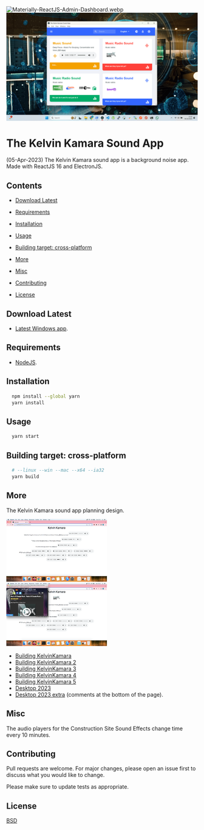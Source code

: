 <img src="https://codedthemes.com/wp-content/uploads/edd/2022/05/Materially-ReactJS-Admin-Dashboard.webp" alt="Materially-ReactJS-Admin-Dashboard.webp" width=""/>

<img src="https://github.com/kkamara/useful/blob/main/the-kelvin-kamara-sound-app.png?raw=true" alt="the-kelvin-kamara-sound-app.png" width=""/>

# The Kelvin Kamara Sound App

(05-Apr-2023) The Kelvin Kamara sound app is a background noise app. Made with ReactJS 16 and ElectronJS.

## Contents

* [Download Latest](#download-latest)

* [Requirements](#requirements)

* [Installation](#installation)

* [Usage](#usage)

* [Building target: cross-platform](#building-target)

* [More](#more)

* [Misc](#misc)

* [Contributing](#contributing)

* [License](#license)

## Download Latest

* [Latest Windows app](https://github.com/kkamara/kelvinkamara/releases).

## Requirements

* [NodeJS](https://nodejs.org).

## Installation

```bash
  npm install --global yarn
  yarn install
```

## Usage

```bash
  yarn start
```

<a name="building-target"></a>
## Building target: cross-platform

```bash
  # --linux --win --mac --x64 --ia32
  yarn build
```

## More

The Kelvin Kamara sound app planning design.

<img src="https://raw.githubusercontent.com/kkamara/useful/main/kelvinkamara-planning.png" alt="kelvinkamara-planning.png" width="265"/> <img src="https://raw.githubusercontent.com/kkamara/useful/main/kelvinkamara-planning2.png" alt="kelvinkamara-planning2.png" width="265"/>

* [Building KelvinKamara](https://github.com/kkamara/useful/blob/main/kelvinkamara-building.png)
* [Building KelvinKamara 2](https://github.com/kkamara/useful/blob/main/kelvinkamara-building2.png)
* [Building KelvinKamara 3](https://github.com/kkamara/useful/blob/main/kelvinkamara-building3.png)
* [Building KelvinKamara 4](https://github.com/kkamara/useful/blob/main/kelvinkamara-building4.png)
* [Building KelvinKamara 5](https://github.com/kkamara/useful/blob/main/kelvinkamara-building5.png)
* [Desktop 2023](https://raw.githubusercontent.com/kkamara/useful/main/desktop-2023.png)
* [Desktop 2023 extra](https://github.com/kkamara/useful/commit/a9e620925598c945ad71501388dc615f4b381d33) (comments at the bottom of the page).

## Misc

The audio players for the Construction Site Sound Effects change time every 10 minutes.

## Contributing
Pull requests are welcome. For major changes, please open an issue first to discuss what you would like to change.

Please make sure to update tests as appropriate.

## License
[BSD](https://opensource.org/licenses/BSD-3-Clause)
